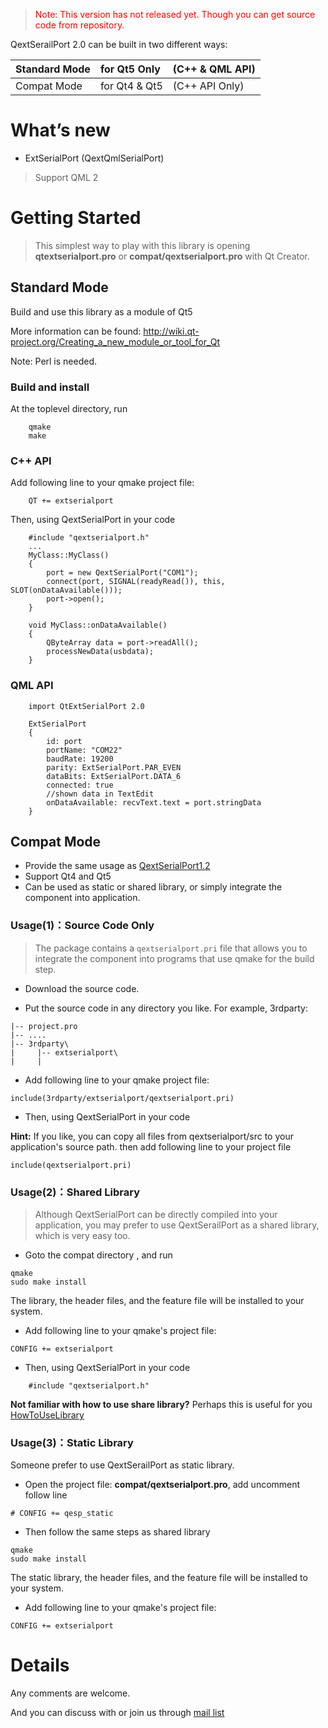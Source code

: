 

> <font color='red'>Note: This version has not released yet. Though you can get source code from repository.</font>

QextSerailPort 2.0 can be built in two different ways:

|Standard Mode | for Qt5 Only  |(C++ & QML API)|
|:-------------|:--------------|:--------------|
|Compat Mode | for Qt4 & Qt5 |(C++ API Only) |


# What’s new #

  * ExtSerialPort (QextQmlSerialPort)

> Support QML 2

# Getting Started #

> This simplest way to play with this library is opening **qtextserialport.pro** or **compat/qextserialport.pro** with Qt Creator.

## Standard Mode ##

Build and use this library as a module of Qt5

More information can be found: http://wiki.qt-project.org/Creating_a_new_module_or_tool_for_Qt

Note: Perl is needed.

### Build and install ###

At the toplevel directory, run
```
    qmake
    make
```

### C++ API ###

Add following line to your qmake project file:
```
    QT += extserialport
```

Then, using QextSerialPort in your code
```
    #include "qextserialport.h"
    ...
    MyClass::MyClass()
    {
        port = new QextSerialPort("COM1");
        connect(port, SIGNAL(readyRead()), this, SLOT(onDataAvailable()));
        port->open();
    }

    void MyClass::onDataAvailable()
    {
        QByteArray data = port->readAll();
        processNewData(usbdata);
    }
```

### QML API ###
```
    import QtExtSerialPort 2.0

    ExtSerialPort
    {
        id: port
        portName: "COM22"
        baudRate: 19200
        parity: ExtSerialPort.PAR_EVEN
        dataBits: ExtSerialPort.DATA_6
        connected: true
        //shown data in TextEdit
        onDataAvailable: recvText.text = port.stringData
    }
```

## Compat Mode ##

  * Provide the same usage as [QextSerialPort1.2](QextSerialPort_1_2_RC.md)
  * Support Qt4 and Qt5
  * Can be used as static or shared library, or simply integrate the component into application.

### Usage(1)：Source Code Only ###

> The package contains a `qextserialport.pri` file that allows you to integrate the component into programs that use qmake for the build step.

  * Download the source code.

  * Put the source code in any directory you like. For example, 3rdparty:
```
|-- project.pro
|-- ....
|-- 3rdparty\
|     |-- extserialport\
|     |
```

  * Add following line to your qmake project file:
```
include(3rdparty/extserialport/qextserialport.pri)
```

  * Then, using QextSerialPort in your code

**Hint:** If you like, you can copy all files from qextserialport/src to your application's source path. then add following line to your project file
```
include(qextserialport.pri)
```

### Usage(2)：Shared Library ###
> Although QextSerialPort can be directly compiled into your application, you may prefer to use QextSerailPort as a shared library, which is very easy too.

  * Goto the compat  directory , and run
```
qmake
sudo make install
```

The library, the header files, and the feature file will be installed to your system.

  * Add following line to your qmake's project file:
```
CONFIG += extserialport
```

  * Then, using QextSerialPort in your code
```
    #include "qextserialport.h"
```

**Not familiar with how to use share library?** Perhaps this is useful for you [HowToUseLibrary](HowToUseLibrary.md)

### Usage(3)：Static Library ###
Someone prefer to use QextSerailPort as static library.

  * Open the project file: **compat/qextserialport.pro**, add uncomment follow line
```
# CONFIG += qesp_static
```

  * Then follow the same steps as shared library
```
qmake
sudo make install
```
The static library, the header files, and the feature file will be installed to your system.

  * Add following line to your qmake's project file:
```
CONFIG += extserialport
```

# Details #

Any comments are welcome.

And you can discuss with or join us through [mail list](http://groups.google.com/group/qextserialport)